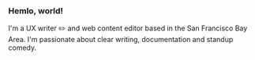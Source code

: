 ### Hemlo, world! 

<!--
**cherylcline/cherylcline** is a ✨ _special_ ✨ repository because its `README.md` (this file) appears on your GitHub profile.
-->

I'm a UX writer ✏️ and web content editor based in the San Francisco Bay Area. I'm passionate about clear writing, documentation and standup comedy.


